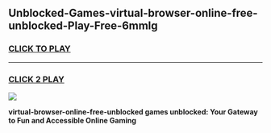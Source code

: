 
## Unblocked-Games-virtual-browser-online-free-unblocked-Play-Free-6mmlg
<h3>
<a href="https://premium76.site?title=virtual-browser-online-free-unblocked&ref=12A">CLICK TO PLAY</a></h3>
<hr>

<h3>
<a href="https://premium76.site?title=virtual-browser-online-free-unblocked&ref=12A">CLICK 2 PLAY</a>
  
</h3>

<a href="https://premium76.site?title=virtual-browser-online-free-unblocked&ref=12A"><img src="https://clearcache.store/games.png"></a>


**virtual-browser-online-free-unblocked games unblocked: Your Gateway to Fun and Accessible Online Gaming**
